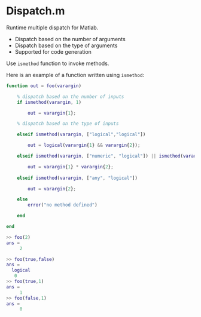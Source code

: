 # Dispatch.m
 Runtime multiple dispatch for Matlab.

- Dispatch based on the number of arguments
- Dispatch based on the type of arguments
- Supported for code generation


Use `ismethod` function to invoke methods.

Here is an example of a function written using `ismethod`:
```matlab
function out = foo(varargin)

    % dispatch based on the number of inputs
    if ismethod(varargin, 1)

        out = varargin{1};

    % dispatch based on the type of inputs

    elseif ismethod(varargin, ["logical","logical"])

        out = logical(varargin{1} && varargin{2});

    elseif ismethod(varargin, ["numeric", "logical"]) || ismethod(varargin, ["logical", "numeric"])

        out = varargin{1} * varargin{2};
        
    elseif ismethod(varargin, ["any", "logical"])

        out = varargin{2};

    else
        error("no method defined")

    end

end


```

```matlab
>> foo(2)
ans =
     2

>> foo(true,false)
ans =
  logical
   0
>> foo(true,1)
ans =
     1
>> foo(false,1)
ans =
     0


```
